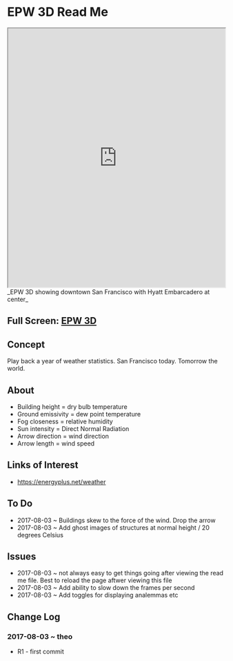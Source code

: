 <span style=display:none; >[You are now in a GitHub source code view - click this link to view Read Me file as a web page]( https://ibpsa2017.github.io/epw-3d/#README.md "View file as a web page." ) </span>


EPW 3D Read Me
====

<iframe class=iframeReadMe src=https://ibpsa2017.github.io/epw-3d/index.html width=100% height=600px ></iframe>
_EPW 3D showing downtown San Francisco with Hyatt Embarcadero at center_
<span style="display: none" >Not visible in GitHub source code view</span>

## Full Screen: [EPW 3D ]( https://ibpsa2017.github.io/epw-3d/index.html )


## Concept

Play back a year of weather statistics. San Francisco today. Tomorrow the world.


## About

* Building height = dry bulb temperature
* Ground emissivity = dew point temperature
* Fog closeness = relative humidity
* Sun intensity = Direct Normal Radiation
* Arrow direction = wind direction
* Arrow length = wind speed

## Links of Interest

* https://energyplus.net/weather


## To Do

* 2017-08-03 ~ Buildings skew to the force of the wind. Drop the arrow
* 2017-08-03 ~ Add ghost images of structures at normal height / 20 degrees Celsius

## Issues

* 2017-08-03 ~ not always easy to get things going after viewing the read me file. Best to reload the page aftwer viewing this file
* 2017-08-03 ~ Add ability to slow down the frames per second
* 2017-08-03 ~ Add toggles for displaying analemmas etc


## Change Log

### 2017-08-03 ~ theo

* R1 - first commit
